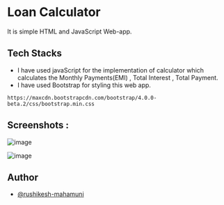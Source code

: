 
# Loan Calculator
 
 It is simple HTML and JavaScript Web-app.




##  Tech Stacks

- I have used javaScript for the implementation of calculator which calculates the Monthly Payments(EMI) , Total Interest , Total Payment.
- I have used Bootstrap for styling this web app.
```http
https://maxcdn.bootstrapcdn.com/bootstrap/4.0.0-beta.2/css/bootstrap.min.css

```


 

   ## Screenshots :

![image](https://user-images.githubusercontent.com/91049345/140655878-1d5ea9a4-fa0a-4ca4-8793-1556f7e24890.png)

![image](https://user-images.githubusercontent.com/91049345/140656137-9ace0502-8f48-4175-8126-89d62c720fdc.png)
## Author

- [@rushikesh-mahamuni](https://github.com/rushikesh-mahamuni)


